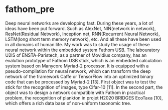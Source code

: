 # fathom_pre
Deep neural networks are developping fast. During these years, a lot of ideas have been put forward. Such as AlexNet, NIN(network in network), ResNet(Residual Network), Inception net, RNN(Recurrent Neural Network), LSTM(long short term memory network), etc. And all these have been used in all domains of human life. My work was to study the usage of these neural network within the embedded system Fathom USB. The labouratory U2IS of ENSTA-Paristech, as a partner of Movidius company, has an evalution prototype of Fathom USB stick, which is an embedded calculation system based on Manycore Myriad-2 processor. It is equipped with a pseudo-compilation for neural network, which can transform the deep network of the framework Caffe or TensorFlow into an optimized binary code that can be processed by Myriad-2 [13]. First object was to test the stick for the recognition of images, type Cifar-10 [11]. In the second part, the object was to design a network compatible with Fathom in practical problem, the recognition of plankton in projet H2020 BRIDGES EcoTaxa [10], which offers a rich data base of non-uniform taxonomic tree.

